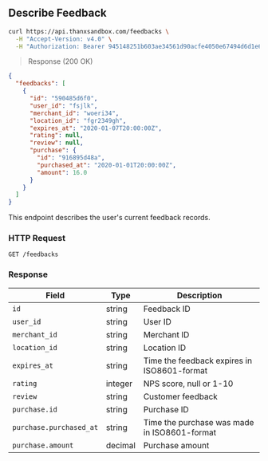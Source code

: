 ## Describe Feedback

```bash
curl https://api.thanxsandbox.com/feedbacks \
  -H "Accept-Version: v4.0" \
  -H "Authorization: Bearer 945148251b603ae34561d90acfe4050e67494d6d1e65d4d3d52798407f03c0bd"
```

> Response (200 OK)

```json
{
  "feedbacks": [
    {
      "id": "590485d6f0",
      "user_id": "fsjlk",
      "merchant_id": "woeri34",
      "location_id": "fgr2349gh",
      "expires_at": "2020-01-07T20:00:00Z",
      "rating": null,
      "review": null,
      "purchase": {
        "id": "916895d48a",
        "purchased_at": "2020-01-01T20:00:00Z",
        "amount": 16.0
      }
    }
  ]
}
```

This endpoint describes the user's current feedback records.

### HTTP Request

`GET /feedbacks`

### Response

Field | Type | Description
----- | ---- | -----------
`id` | string | Feedback ID
`user_id` | string | User ID
`merchant_id` | string | Merchant ID
`location_id` | string | Location ID
`expires_at` | string | Time the feedback expires in ISO8601-format
`rating` | integer | NPS score, null or 1-10
`review` | string | Customer feedback
`purchase.id` | string | Purchase ID
`purchase.purchased_at` | string | Time the purchase was made in ISO8601-format
`purchase.amount` | decimal | Purchase amount
